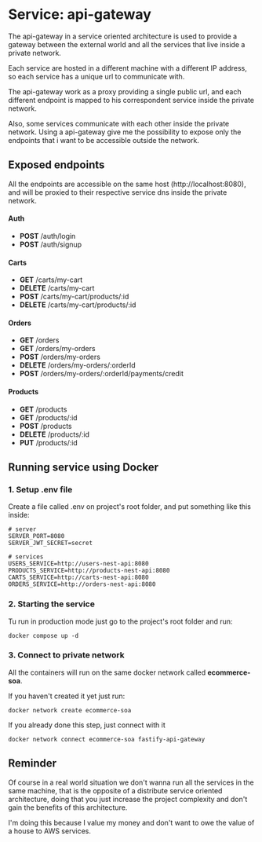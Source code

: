 # Service: api-gateway

The api-gateway in a service oriented architecture is used to provide a gateway between the external world and all the services that live inside a private network.

Each service are hosted in a different machine with a different IP address, so each service has a unique url to communicate with.

The api-gateway work as a proxy providing a single public url, and each different endpoint is mapped to his correspondent service inside the private network.

Also, some services communicate with each other inside the private network. Using a api-gateway give me the possibility to expose only the endpoints that i want to be accessible outside the network.

## Exposed endpoints

All the endpoints are accessible on the same host (http://localhost:8080), and will be proxied to their respective service dns inside the private network.

#### Auth

- **POST** /auth/login
- **POST** /auth/signup

#### Carts

- **GET** /carts/my-cart
- **DELETE** /carts/my-cart
- **POST** /carts/my-cart/products/:id
- **DELETE** /carts/my-cart/products/:id

#### Orders

- **GET** /orders
- **GET** /orders/my-orders
- **POST** /orders/my-orders
- **DELETE** /orders/my-orders/:orderId
- **POST** /orders/my-orders/:orderId/payments/credit

#### Products

- **GET** /products
- **GET** /products/:id
- **POST** /products
- **DELETE** /products/:id
- **PUT** /products/:id

## Running service using Docker

### 1. Setup .env file

Create a file called .env on project's root folder, and put something like this inside:

```
# server
SERVER_PORT=8080
SERVER_JWT_SECRET=secret

# services
USERS_SERVICE=http://users-nest-api:8080
PRODUCTS_SERVICE=http://products-nest-api:8080
CARTS_SERVICE=http://carts-nest-api:8080
ORDERS_SERVICE=http://orders-nest-api:8080
```

### 2. Starting the service

Tu run in production mode just go to the project's root folder and run:

```
docker compose up -d
```

### 3. Connect to private network

All the containers will run on the same docker network called **ecommerce-soa**.

If you haven't created it yet just run:

```
docker network create ecommerce-soa
```

If you already done this step, just connect with it

```
docker network connect ecommerce-soa fastify-api-gateway
```

## Reminder

Of course in a real world situation we don't wanna run all the services in the same machine, that is the opposite of a distribute service oriented architecture, doing that you just increase the project complexity and don't gain the benefits of this architecture.

I'm doing this because I value my money and don't want to owe the value of a house to AWS services.
